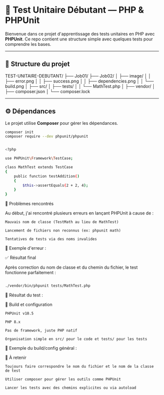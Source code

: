 # 🧪 Test Unitaire Débutant — PHP & PHPUnit

Bienvenue dans ce projet d'apprentissage des tests unitaires en PHP avec **PHPUnit**. Ce repo contient une structure simple avec quelques tests pour comprendre les bases.

---

## 📁 Structure du projet

TEST-UNITAIRE-DEBUTANT/ ├── Job01/ ├── Job02/ │ ├── image/ │ │ ├── error.png │ │ ├── success.png │ │ ├── dependencies.png │ │ └── build.png │ ├── src/ │ ├── tests/ │ │ └── MathTest.php │ ├── vendor/ │ ├── composer.json │ └── composer.lock


---

## ⚙️ Dépendances

Le projet utilise **Composer** pour gérer les dépendances.

```bash
composer init
composer require --dev phpunit/phpunit


<?php

use PHPUnit\Framework\TestCase;

class MathTest extends TestCase
{
    public function testAddition()
    {
        $this->assertEquals(2 + 2, 4);
    }
}
```


🚧 Problèmes rencontrés

Au début, j'ai rencontré plusieurs erreurs en lançant PHPUnit à cause de :

    Mauvais nom de classe (TestMath au lieu de MathTest)

    Lancement de fichiers non reconnus (ex: phpunit math)

    Tentatives de tests via des noms invalides

📸 Exemple d'erreur :

✅ Résultat final

Après correction du nom de classe et du chemin du fichier, le test fonctionne parfaitement :

```bash

./vendor/bin/phpunit tests/MathTest.php


```

📸 Résultat du test :

🧱 Build et configuration

    PHPUnit v10.5

    PHP 8.x

    Pas de framework, juste PHP natif

    Organisation simple en src/ pour le code et tests/ pour les tests

📸 Exemple du build/config général :

📌 À retenir

    Toujours faire correspondre le nom du fichier et le nom de la classe de test

    Utiliser composer pour gérer les outils comme PHPUnit

    Lancer les tests avec des chemins explicites ou via autoload
